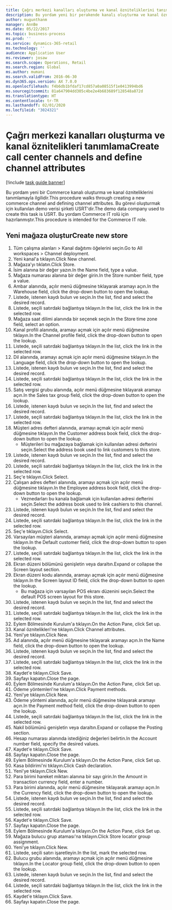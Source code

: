 ```yaml
---
title: Çağrı merkezi kanalları oluşturma ve kanal özniteliklerini tanımlama
description: Bu yordam yeni bir perakende kanalı oluşturma ve kanal özniteliklerini tanımlamayla ilgilidir.
author: mugunthanm
manager: AnnBe
ms.date: 05/22/2017
ms.topic: business-process
ms.prod: ''
ms.service: dynamics-365-retail
ms.technology: ''
audience: Application User
ms.reviewer: josaw
ms.search.scope: Operations, Retail
ms.search.region: Global
ms.author: mumani
ms.search.validFrom: 2016-06-30
ms.dyn365.ops.version: AX 7.0.0
ms.openlocfilehash: f4b6db1bfdaf17cd857a0a08515f1e0413994bd6
ms.sourcegitcommit: 81a647904dd305c4be2e4b683689f128548a872d
ms.translationtype: HT
ms.contentlocale: tr-TR
ms.lasthandoff: 02/01/2020
ms.locfileid: "3024321"
---
```

# <a name="create-call-center-channels-and-define-channel-attributes"></a><span data-ttu-id="4c5c2-103">Çağrı merkezi kanalları oluşturma ve kanal öznitelikleri tanımlama</span><span class="sxs-lookup"><span data-stu-id="4c5c2-103">Create call center channels and define channel attributes</span></span>

[!include [task guide banner](../includes/task-guide-banner.md)]

<span data-ttu-id="4c5c2-104">Bu yordam yeni bir Commerce kanalı oluşturma ve kanal özniteliklerini tanımlamayla ilgilidir.</span><span class="sxs-lookup"><span data-stu-id="4c5c2-104">This procedure walks through creating a new commerce channel and defining channel attributes.</span></span> <span data-ttu-id="4c5c2-105">Bu görevi oluşturmak için kullanılan demo verisi şirketi USRT'dir.</span><span class="sxs-lookup"><span data-stu-id="4c5c2-105">The demo data company used to create this task is USRT.</span></span> <span data-ttu-id="4c5c2-106">Bu yordam Commerce IT rolü için hazırlanmıştır.</span><span class="sxs-lookup"><span data-stu-id="4c5c2-106">This procedure is intended for the Commerce IT role.</span></span>


## <a name="create-new-store"></a><span data-ttu-id="4c5c2-107">Yeni mağaza oluştur</span><span class="sxs-lookup"><span data-stu-id="4c5c2-107">Create new store</span></span>
1. <span data-ttu-id="4c5c2-108">Tüm çalışma alanları > Kanal dağıtımı öğelerini seçin.</span><span class="sxs-lookup"><span data-stu-id="4c5c2-108">Go to All workspaces > Channel deployment.</span></span>
2. <span data-ttu-id="4c5c2-109">Yeni kanal'a tıklayın.</span><span class="sxs-lookup"><span data-stu-id="4c5c2-109">Click New channel.</span></span>
3. <span data-ttu-id="4c5c2-110">Mağaza'yı tıklatın.</span><span class="sxs-lookup"><span data-stu-id="4c5c2-110">Click Store.</span></span>
4. <span data-ttu-id="4c5c2-111">İsim alanına bir değer yazın.</span><span class="sxs-lookup"><span data-stu-id="4c5c2-111">In the Name field, type a value.</span></span>
5. <span data-ttu-id="4c5c2-112">Mağaza numarası alanına bir değer girin.</span><span class="sxs-lookup"><span data-stu-id="4c5c2-112">In the Store number field, type a value.</span></span>
6. <span data-ttu-id="4c5c2-113">Ambar alanında, açılır menü düğmesine tıklayarak aramayı açın.</span><span class="sxs-lookup"><span data-stu-id="4c5c2-113">In the Warehouse field, click the drop-down button to open the lookup.</span></span>
7. <span data-ttu-id="4c5c2-114">Listede, istenen kaydı bulun ve seçin.</span><span class="sxs-lookup"><span data-stu-id="4c5c2-114">In the list, find and select the desired record.</span></span>
8. <span data-ttu-id="4c5c2-115">Listede, seçili satırdaki bağlantıya tıklayın.</span><span class="sxs-lookup"><span data-stu-id="4c5c2-115">In the list, click the link in the selected row.</span></span>
9. <span data-ttu-id="4c5c2-116">Mağaza saat dilimi alanında bir seçenek seçin.</span><span class="sxs-lookup"><span data-stu-id="4c5c2-116">In the Store time zone field, select an option.</span></span>
10. <span data-ttu-id="4c5c2-117">Kanal profili alanında, aramayı açmak için açılır menü düğmesine tıklayın.</span><span class="sxs-lookup"><span data-stu-id="4c5c2-117">In the Channel profile field, click the drop-down button to open the lookup.</span></span>
11. <span data-ttu-id="4c5c2-118">Listede, seçili satırdaki bağlantıya tıklayın.</span><span class="sxs-lookup"><span data-stu-id="4c5c2-118">In the list, click the link in the selected row.</span></span>
12. <span data-ttu-id="4c5c2-119">Dil alanında, aramayı açmak için açılır menü düğmesine tıklayın.</span><span class="sxs-lookup"><span data-stu-id="4c5c2-119">In the Language field, click the drop-down button to open the lookup.</span></span>
13. <span data-ttu-id="4c5c2-120">Listede, istenen kaydı bulun ve seçin.</span><span class="sxs-lookup"><span data-stu-id="4c5c2-120">In the list, find and select the desired record.</span></span>
14. <span data-ttu-id="4c5c2-121">Listede, seçili satırdaki bağlantıya tıklayın.</span><span class="sxs-lookup"><span data-stu-id="4c5c2-121">In the list, click the link in the selected row.</span></span>
15. <span data-ttu-id="4c5c2-122">Satış vergisi grubu alanında, açılır menü düğmesine tıklayarak aramayı açın.</span><span class="sxs-lookup"><span data-stu-id="4c5c2-122">In the Sales tax group field, click the drop-down button to open the lookup.</span></span>
16. <span data-ttu-id="4c5c2-123">Listede, istenen kaydı bulun ve seçin.</span><span class="sxs-lookup"><span data-stu-id="4c5c2-123">In the list, find and select the desired record.</span></span>
17. <span data-ttu-id="4c5c2-124">Listede, seçili satırdaki bağlantıya tıklayın.</span><span class="sxs-lookup"><span data-stu-id="4c5c2-124">In the list, click the link in the selected row.</span></span>
18. <span data-ttu-id="4c5c2-125">Müşteri adres defteri alanında, aramayı açmak için açılır menü düğmesine tıklayın.</span><span class="sxs-lookup"><span data-stu-id="4c5c2-125">In the Customer address book field, click the drop-down button to open the lookup.</span></span>
    * <span data-ttu-id="4c5c2-126">Müşterileri bu mağazaya bağlamak için kullanılan adresi defterini seçin.</span><span class="sxs-lookup"><span data-stu-id="4c5c2-126">Select the address book used to link customers to this store.</span></span>  
19. <span data-ttu-id="4c5c2-127">Listede, istenen kaydı bulun ve seçin.</span><span class="sxs-lookup"><span data-stu-id="4c5c2-127">In the list, find and select the desired record.</span></span>
20. <span data-ttu-id="4c5c2-128">Listede, seçili satırdaki bağlantıya tıklayın.</span><span class="sxs-lookup"><span data-stu-id="4c5c2-128">In the list, click the link in the selected row.</span></span>
21. <span data-ttu-id="4c5c2-129">Seç'e tıklayın.</span><span class="sxs-lookup"><span data-stu-id="4c5c2-129">Click Select.</span></span>
22. <span data-ttu-id="4c5c2-130">Çalışan adres defteri alanında, aramayı açmak için açılır menü düğmesine tıklayın.</span><span class="sxs-lookup"><span data-stu-id="4c5c2-130">In the Employee address book field, click the drop-down button to open the lookup.</span></span>
    * <span data-ttu-id="4c5c2-131">Veznedarları bu kanala bağlamak için kullanılan adresi defterini seçin.</span><span class="sxs-lookup"><span data-stu-id="4c5c2-131">Select the address book used to link cashiers to this channel.</span></span>  
23. <span data-ttu-id="4c5c2-132">Listede, istenen kaydı bulun ve seçin.</span><span class="sxs-lookup"><span data-stu-id="4c5c2-132">In the list, find and select the desired record.</span></span>
24. <span data-ttu-id="4c5c2-133">Listede, seçili satırdaki bağlantıya tıklayın.</span><span class="sxs-lookup"><span data-stu-id="4c5c2-133">In the list, click the link in the selected row.</span></span>
25. <span data-ttu-id="4c5c2-134">Seç'e tıklayın.</span><span class="sxs-lookup"><span data-stu-id="4c5c2-134">Click Select.</span></span>
26. <span data-ttu-id="4c5c2-135">Varsayılan müşteri alanında, aramayı açmak için açılır menü düğmesine tıklayın.</span><span class="sxs-lookup"><span data-stu-id="4c5c2-135">In the Default customer field, click the drop-down button to open the lookup.</span></span>
27. <span data-ttu-id="4c5c2-136">Listede, seçili satırdaki bağlantıya tıklayın.</span><span class="sxs-lookup"><span data-stu-id="4c5c2-136">In the list, click the link in the selected row.</span></span>
28. <span data-ttu-id="4c5c2-137">Ekran düzeni bölümünü genişletin veya daraltın.</span><span class="sxs-lookup"><span data-stu-id="4c5c2-137">Expand or collapse the Screen layout section.</span></span>
29. <span data-ttu-id="4c5c2-138">Ekran düzeni kodu alanında, aramayı açmak için açılır menü düğmesine tıklayın.</span><span class="sxs-lookup"><span data-stu-id="4c5c2-138">In the Screen layout ID field, click the drop-down button to open the lookup.</span></span>
    * <span data-ttu-id="4c5c2-139">Bu mağaza için varsayılan POS ekranı düzenini seçin.</span><span class="sxs-lookup"><span data-stu-id="4c5c2-139">Select the default POS screen layout for this store.</span></span>  
30. <span data-ttu-id="4c5c2-140">Listede, istenen kaydı bulun ve seçin.</span><span class="sxs-lookup"><span data-stu-id="4c5c2-140">In the list, find and select the desired record.</span></span>
31. <span data-ttu-id="4c5c2-141">Listede, seçili satırdaki bağlantıya tıklayın.</span><span class="sxs-lookup"><span data-stu-id="4c5c2-141">In the list, click the link in the selected row.</span></span>
32. <span data-ttu-id="4c5c2-142">Eylem Bölmesinde Kurulum'a tıklayın.</span><span class="sxs-lookup"><span data-stu-id="4c5c2-142">On the Action Pane, click Set up.</span></span>
33. <span data-ttu-id="4c5c2-143">Kanal öznitelikleri'ne tıklayın.</span><span class="sxs-lookup"><span data-stu-id="4c5c2-143">Click Channel attributes.</span></span>
34. <span data-ttu-id="4c5c2-144">Yeni'ye tıklayın.</span><span class="sxs-lookup"><span data-stu-id="4c5c2-144">Click New.</span></span>
35. <span data-ttu-id="4c5c2-145">Ad alanında, açılır menü düğmesine tıklayarak aramayı açın.</span><span class="sxs-lookup"><span data-stu-id="4c5c2-145">In the Name field, click the drop-down button to open the lookup.</span></span>
36. <span data-ttu-id="4c5c2-146">Listede, istenen kaydı bulun ve seçin.</span><span class="sxs-lookup"><span data-stu-id="4c5c2-146">In the list, find and select the desired record.</span></span>
37. <span data-ttu-id="4c5c2-147">Listede, seçili satırdaki bağlantıya tıklayın.</span><span class="sxs-lookup"><span data-stu-id="4c5c2-147">In the list, click the link in the selected row.</span></span>
38. <span data-ttu-id="4c5c2-148">Kaydet'e tıklayın.</span><span class="sxs-lookup"><span data-stu-id="4c5c2-148">Click Save.</span></span>
39. <span data-ttu-id="4c5c2-149">Sayfayı kapatın.</span><span class="sxs-lookup"><span data-stu-id="4c5c2-149">Close the page.</span></span>
40. <span data-ttu-id="4c5c2-150">Eylem Bölmesinde Kurulum'a tıklayın.</span><span class="sxs-lookup"><span data-stu-id="4c5c2-150">On the Action Pane, click Set up.</span></span>
41. <span data-ttu-id="4c5c2-151">Ödeme yöntemleri'ne tıklayın.</span><span class="sxs-lookup"><span data-stu-id="4c5c2-151">Click Payment methods.</span></span>
42. <span data-ttu-id="4c5c2-152">Yeni'ye tıklayın.</span><span class="sxs-lookup"><span data-stu-id="4c5c2-152">Click New.</span></span>
43. <span data-ttu-id="4c5c2-153">Ödeme yöntemi alanında, açılır menü düğmesine tıklayarak aramayı açın.</span><span class="sxs-lookup"><span data-stu-id="4c5c2-153">In the Payment method field, click the drop-down button to open the lookup.</span></span>
44. <span data-ttu-id="4c5c2-154">Listede, seçili satırdaki bağlantıya tıklayın.</span><span class="sxs-lookup"><span data-stu-id="4c5c2-154">In the list, click the link in the selected row.</span></span>
45. <span data-ttu-id="4c5c2-155">Nakil bölümünü genişletin veya daraltın.</span><span class="sxs-lookup"><span data-stu-id="4c5c2-155">Expand or collapse the Posting section.</span></span>
46. <span data-ttu-id="4c5c2-156">Hesap numarası alanında istediğiniz değerleri belirtin.</span><span class="sxs-lookup"><span data-stu-id="4c5c2-156">In the Account number field, specify the desired values.</span></span>
47. <span data-ttu-id="4c5c2-157">Kaydet'e tıklayın.</span><span class="sxs-lookup"><span data-stu-id="4c5c2-157">Click Save.</span></span>
48. <span data-ttu-id="4c5c2-158">Sayfayı kapatın.</span><span class="sxs-lookup"><span data-stu-id="4c5c2-158">Close the page.</span></span>
49. <span data-ttu-id="4c5c2-159">Eylem Bölmesinde Kurulum'a tıklayın.</span><span class="sxs-lookup"><span data-stu-id="4c5c2-159">On the Action Pane, click Set up.</span></span>
50. <span data-ttu-id="4c5c2-160">Kasa bildirimi'ni tıklayın.</span><span class="sxs-lookup"><span data-stu-id="4c5c2-160">Click Cash declaration.</span></span>
51. <span data-ttu-id="4c5c2-161">Yeni'ye tıklayın.</span><span class="sxs-lookup"><span data-stu-id="4c5c2-161">Click New.</span></span>
52. <span data-ttu-id="4c5c2-162">Para birimi hareket miktarı alanına bir sayı girin.</span><span class="sxs-lookup"><span data-stu-id="4c5c2-162">In the Amount in transaction currency field, enter a number.</span></span>
53. <span data-ttu-id="4c5c2-163">Para birimi alanında, açılır menü düğmesine tıklayarak aramayı açın.</span><span class="sxs-lookup"><span data-stu-id="4c5c2-163">In the Currency field, click the drop-down button to open the lookup.</span></span>
54. <span data-ttu-id="4c5c2-164">Listede, istenen kaydı bulun ve seçin.</span><span class="sxs-lookup"><span data-stu-id="4c5c2-164">In the list, find and select the desired record.</span></span>
55. <span data-ttu-id="4c5c2-165">Listede, seçili satırdaki bağlantıya tıklayın.</span><span class="sxs-lookup"><span data-stu-id="4c5c2-165">In the list, click the link in the selected row.</span></span>
56. <span data-ttu-id="4c5c2-166">Kaydet'e tıklayın.</span><span class="sxs-lookup"><span data-stu-id="4c5c2-166">Click Save.</span></span>
57. <span data-ttu-id="4c5c2-167">Sayfayı kapatın.</span><span class="sxs-lookup"><span data-stu-id="4c5c2-167">Close the page.</span></span>
58. <span data-ttu-id="4c5c2-168">Eylem Bölmesinde Kurulum'a tıklayın.</span><span class="sxs-lookup"><span data-stu-id="4c5c2-168">On the Action Pane, click Set up.</span></span>
59. <span data-ttu-id="4c5c2-169">Mağaza bulucu grup ataması'na tıklayın.</span><span class="sxs-lookup"><span data-stu-id="4c5c2-169">Click Store locator group assignment.</span></span>
60. <span data-ttu-id="4c5c2-170">Yeni'ye tıklayın.</span><span class="sxs-lookup"><span data-stu-id="4c5c2-170">Click New.</span></span>
61. <span data-ttu-id="4c5c2-171">Listede, seçili satırı işaretleyin.</span><span class="sxs-lookup"><span data-stu-id="4c5c2-171">In the list, mark the selected row.</span></span>
62. <span data-ttu-id="4c5c2-172">Bulucu grubu alanında, aramayı açmak için açılır menü düğmesine tıklayın.</span><span class="sxs-lookup"><span data-stu-id="4c5c2-172">In the Locator group field, click the drop-down button to open the lookup.</span></span>
63. <span data-ttu-id="4c5c2-173">Listede, istenen kaydı bulun ve seçin.</span><span class="sxs-lookup"><span data-stu-id="4c5c2-173">In the list, find and select the desired record.</span></span>
64. <span data-ttu-id="4c5c2-174">Listede, seçili satırdaki bağlantıya tıklayın.</span><span class="sxs-lookup"><span data-stu-id="4c5c2-174">In the list, click the link in the selected row.</span></span>
65. <span data-ttu-id="4c5c2-175">Kaydet'e tıklayın.</span><span class="sxs-lookup"><span data-stu-id="4c5c2-175">Click Save.</span></span>
66. <span data-ttu-id="4c5c2-176">Sayfayı kapatın.</span><span class="sxs-lookup"><span data-stu-id="4c5c2-176">Close the page.</span></span>


